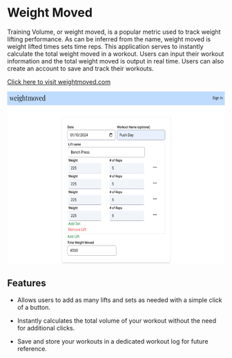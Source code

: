 # Weight Moved

Training Volume, or weight moved, is a popular metric used to track weight lifting performance. As can be inferred from the name, weight moved is weight lifted times sets time reps. This application serves to instantly calculate the total weight moved in a workout. Users can input their workout information and the total weight moved is output in real time. Users can also create an account to save and track their workouts. 

[Click here to visit weightmoved.com](https://weightmoved.com/)

<img src="weightmoved.png" alt="weightmoved homepage" width=auto height="400px"/><br>

## Features

- Allows users to add as many lifts and sets as needed with a simple click of a button.  

- Instantly calculates the total volume of your workout without the need for additional clicks.  

- Save and store your workouts in a dedicated workout log for future reference.  